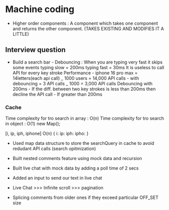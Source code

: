 # Machine coding

- Higher order components : A component which takes one component and returns the other component.
  (TAKES EXISTING AND MODIFIES IT A LITTLE)

## Interview question

- Build a search bar - Debouncing : When you are typing very fast it skips some events
  typing slow = 200ms
  typing fast = 30ms
  It is useless to call API for every key stroke
  Performance - iphone 16 pro max = 14letters(each api call) _ 1000 users = 14,000 API calls - with debouncing = 3 API calls _ 1000 = 3,000 API calls
  Debouncing with 200ms - If the diff. between two key strokes is less than 200ms then decline the API call - If greater than 200ms

### Cache

Time complexity for tro search in array : O(n)
Time complexity for tro search in object : O(1)
new Map();

[i, ip, iph, iphone] O(n)
{
i:
ip:
iph:
ipho:
}

- Used map data structure to store the searchQuery in cache to avoid redudant API calls (search opitmization)
- Built nested comments feature using mock data and recursion

- Built live chat with mock data by adding a poll time of 2 secs
- Added an input to send our text in live chat
- Live Chat >>> Infinite scroll >>> pagination
- Splicing comments from older ones if they exceed particular OFF_SET size
